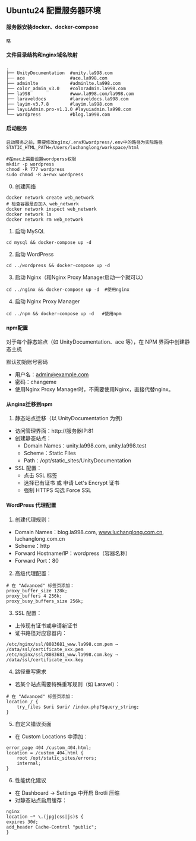 ## Ubuntu24 配置服务器环境

#### 服务器安装docker、docker-compose
    略
#### 文件目录结构和nginx域名映射
```text
.
├── UnityDocumentation  #unity.la998.com
├── ace                 #ace.la998.com
├── adminlte            #adminlte.la998.com
├── color_admin_v3.0    #coloradmin.la998.com
├── la998               #www.la998.com/la998.com
├── laraveldocs         #laraveldocs.la998.com
├── layim-v3.7.8        #layim.la998.com
├── layuiAdmin.pro-v1.1.0 #layuiadmin.la998.com
└── wordpress           #blog.la998.com
```
#### 启动服务
    启动服务之前，需要修改nginx/.env和wordpress/.env中的路径为实际路径
    STATIC_HTML_PATH=/Users/luchanglong/workspace/html
 ```
 #在mac上需要设置wordperss权限
 mkdir -p wordpress 
 chmod -R 777 wordpress
 sudo chmod -R a+rwx wordpress
 ```
0. 创建网络
```
docker network create web_network
# 检查容器是否加入 web_network
docker network inspect web_network
docker network ls
docker network rm web_network
 ```
1. 启动 MySQL
```
cd mysql && docker-compose up -d
```
2. 启动 WordPress
```
cd ../wordpress && docker-compose up -d
```
3. 启动 Nginx（和Nginx Proxy Manager启动一个就可以）
```
cd ../nginx && docker-compose up -d  #使用nginx
```
4. 启动 Nginx Proxy Manager 
```
cd ../npm && docker-compose up -d   #使用npm
```
#### npm配置

对于每个静态站点（如 UnityDocumentation、ace 等），在 NPM 界面中创建静态主机

默认初始账号密码
* 用户名：admin@example.com
* 密码：changeme
* 使用Nginx Proxy Manager时，不需要使用Nginx，直接代替nginx。

#### 从nginx迁移到npm
1. 静态站点迁移（以 UnityDocumentation 为例）
* 访问管理界面：http://服务器IP:81
* 创建静态站点：
   - Domain Names：unity.la998.com, unity.la998.test
   - Scheme：Static Files
   - Path：/opt/static_sites/UnityDocumentation
* SSL 配置：
   - 点击 SSL 标签
   - 选择已有证书 或 申请 Let's Encrypt 证书
   - 强制 HTTPS 勾选 Force SSL

#### WordPress 代理配置
1. 创建代理规则：
  - Domain Names：blog.la998.com, www.luchanglong.com.cn, luchanglong.com.cn
  - Scheme：http
  - Forward Hostname/IP：wordpress（容器名称） 
  - Forward Port：80

2. 高级代理配置：
```
# 在 "Advanced" 标签页添加：
proxy_buffer_size 128k;
proxy_buffers 4 256k;
proxy_busy_buffers_size 256k;
```
3. SSL 配置：
  - 上传现有证书或申请新证书
  - 证书路径对应容器内：
```
/etc/nginx/ssl/8083681_www.la998.com.pem → /data/ssl/certificate_xxx.pem
/etc/nginx/ssl/8083681_www.la998.com.key → /data/ssl/certificate_xxx.key
```
4. 路径重写需求
* 若某个站点需要特殊重写规则（如 Laravel）：
```
# 在 "Advanced" 标签页添加：
location / {
    try_files $uri $uri/ /index.php?$query_string;
}
```
5. 自定义错误页面
* 在 Custom Locations 中添加：
```
error_page 404 /custom_404.html;
location = /custom_404.html {
    root /opt/static_sites/errors;
    internal;
}
```
6. 性能优化建议
* 在 Dashboard → Settings 中开启 Brotli 压缩 
* 对静态站点启用缓存：
```
nginx
location ~* \.(jpg|css|js)$ {
expires 30d;
add_header Cache-Control "public";
}
```
